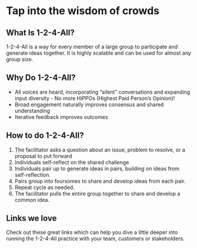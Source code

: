 # Tap into the wisdom of crowds

## What Is 1-2-4-All?

1-2-4-All is a way for every member of a large group to participate and generate ideas together. It is highly scalable and can be used for almost any group size.

## Why Do 1-2-4-All?

- All voices are heard, incorporating “silent” conversations and expanding input diversity - No more HiPPOs (Highest Paid Person’s Opinion)!
- Broad engagement naturally improves consensus and shared understanding
- Iterative feedback improves outcomes

## How to do 1-2-4-All?

1. The facilitator asks a question about an issue, problem to resolve, or a proposal to put forward
2. Individuals self-reflect on the shared challenge
3. Individuals pair up to generate ideas in pairs, building on ideas from self-reflection.
4. Pairs group into foursomes to share and develop ideas from each pair.
5. Repeat cycle as needed.
6. The facilitator pulls the entire group together to share and develop a common idea.

## Links we love

Check out these great links which can help you dive a little deeper into running the 1-2-4-All practice with your team, customers or stakeholders.
